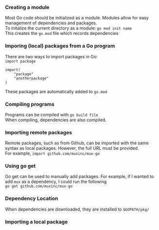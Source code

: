 ### Creating a module  
Most Go code should be initialized as a module. Modules allow for easy management of dependencies and packages.  
To initalize the current directory as a module: `go mod init name`  
This creates the `go.mod` file which records dependencies  
### Imporing (local) packages from a Go program  
There are two ways to import packages in Go:  
`import package`  
```
import(
    "package"
    "anotherpackage"
)
```  
These packages are automatically added to `go.mod`  

### Compiling programs  
Programs can be compiled with `go build file`  
When compiling, dependencies are also compiled.  

### Importing remote packages  
Remote packages, such as from Github, can be imported with the same syntax as local packages. However, the full URL must be provided.  
For example, `import github.com/muxinc/mux-go`  

### Using go get  
Go get can be used to manually add packages. For example, if I wanted to add `mux` as a dependency, I could run the following  
`go get github.com/muxinc/mux-go`  

### Dependency Location  
When dependencies are downloaded, they are installed to `$GOPATH/pkg/`  

### Importing a local package  